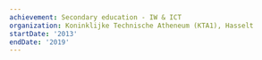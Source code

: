 ```yaml
---
achievement: Secondary education - IW & ICT
organization: Koninklijke Technische Atheneum (KTA1), Hasselt
startDate: '2013'
endDate: '2019'
---
```

